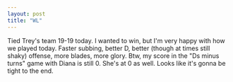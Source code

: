 ```yaml
---
layout: post
title: "WL"
---
```


Tied Trey's team 19-19 today. I wanted to win, but I'm very happy with how we played today. Faster subbing, better D, better (though at times still shaky) offense, more blades, more glory. Btw, my score in the "Ds minus turns" game with Diana is still 0. She's at 0 as well. Looks like it's gonna be tight to the end.